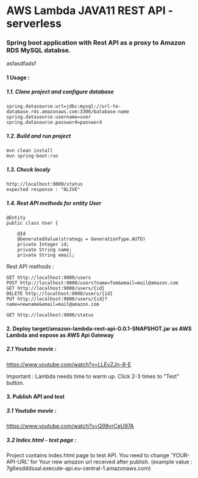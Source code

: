 # AWS Lambda JAVA11 REST API - serverless

### Spring boot application with Rest API as a proxy to Amazon RDS MySQL databse.

asfasdfadsf

#### 1 Usage :

##### 1.1. Clone project and configure database

    spring.datasource.url=jdbc:mysql://url-to-database.rds.amazonaws.com:3306/batabase-name
    spring.datasource.username=user
    spring.datasource.password=password

##### 1.2. Build and run project

    mvn clean install
    mvn spring-boot:run

##### 1.3. Check localy

    http://localhost:9000/status
    expected response : "ALIVE"

##### 1.4. Rest API methods for entity User

    @Entity
    public class User {

        @Id
        @GeneratedValue(strategy = GenerationType.AUTO)
        private Integer id;
        private String name;
        private String email;

Rest API methods :

    GET http://localhost:9000/users
    POST http://localhost:9000/users?name=Tom&email=mail@amazon.com
    GET http://localhost:9000/users/{id}
    DELETE http://localhost:9000/users/{id}
    PUT http://localhost:9000/users/{id}?name=newname&email=mail@amazon.com

    GET http://localhost:9000/status

#### 2. Deploy target/amazon-lambda-rest-api-0.0.1-SNAPSHOT.jar as AWS Lambda and expose as AWS Api Gateway

##### 2.1 Youtube movie :

https://www.youtube.com/watch?v=LLEvZJn-8-E

Important : Lambda needs time to warm up. Click 2-3 times to "Test" button.

#### 3. Publish API and test

##### 3.1 Youtube movie :

https://www.youtube.com/watch?v=Q98vrCeU97A

##### 3.2 Index.html - test page :

Project contains index.html page to test API. You need to change 'YOUR-API-URL' for Your new amazon url received after
publish. (example value : 7g6esdddssal.execute-api.eu-central-1.amazonaws.com)
